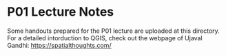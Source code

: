 # P01 Lecture Notes
Some handouts prepared for the P01 lecture are uploaded at this directory. For a detailed intorduction to QGIS, check out the webpage of Ujaval Gandhi: https://spatialthoughts.com/
